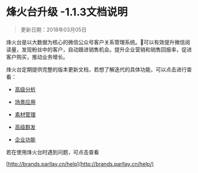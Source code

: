 # 烽火台升级 -1.1.3文档说明

> 更新日期：2018年03月05日

烽火台是以大数据为核心的微信公众号客户关系管理系统。可以有效提升微信阅读量，发现粉丝中的客户，自动跟进销售机会。提升企业营销和销售回报率，促进客户购买，推动业务增长。

烽火台定期提供完整的版本更新文档，若想了解迭代的具体功能，可以点击进行查看：

* [高级分析](/高级分析)

* [场景应用](/场景应用)

* [素材管理](/素材管理)

* [高级群发](/高级群发)

* [企业功能](/企业功能)

若在使用烽火台时遇到问题，可点击查看

[http://brands.parllay.cn/help](http://brands.parllay.cn/help/)

